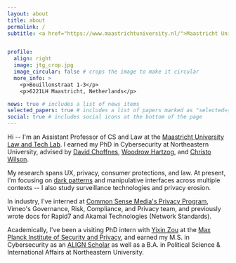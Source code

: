 ```yaml
---
layout: about
title: about
permalink: /
subtitle: <a href="https://www.maastrichtuniversity.nl/">Maastricht University</a>, <a href="https://www.maastrichtuniversity.nl/about-um/faculties/law/research/law-and-tech-lab">Law and Tech Lab</a>


profile:
  align: right
  image: jtg_crop.jpg
  image_circular: false # crops the image to make it circular
  more_info: >
    <p>Bouillonstraat 1-3</p>
    <p>6221LH Maastricht, Netherlands</p>

news: true # includes a list of news items
selected_papers: true # includes a list of papers marked as "selected={true}"
social: true # includes social icons at the bottom of the page
---
```


Hi -- I'm an Assistant Professor of CS and Law at the [Maastricht University Law and Tech Lab](https://www.maastrichtuniversity.nl/about-um/faculties/law/research/law-and-tech-lab). I earned my PhD in Cybersecurity at Northeastern University, advised by [David Choffnes](https:/david.choffnes.com), [Woodrow Hartzog](https://woodrowhartzog.com), and [Christo Wilson](https://cbw.sh). 

My research spans UX, privacy, consumer protections, and law. At present, I'm focusing on [dark patterns](https://www.deceptive.design) and manipulative interfaces across multiple contexts -- I also study surveillance technologies and privacy erosion. 

In industry, I've interned at [Common Sense Media's Privacy Program](https://privacy.commonsense.org/), Vimeo's Governance, Risk, Compliance, and Privacy team, and previously wrote docs for Rapid7 and Akamai Technologies (Network Standards).

Academically, I've been a visiting PhD intern with [Yixin Zou](https://yixinzou.github.io/) at the [Max Planck Institute of Security and Privacy](https://www.mpi-sp.org/), and earned my M.S. in Cybersecurity as an [ALIGN Scholar](https://www.khoury.northeastern.edu/programs/align-masters-of-science-in-computer-science/) as well as a B.A. in Political Science & International Affairs at Northeastern University.

